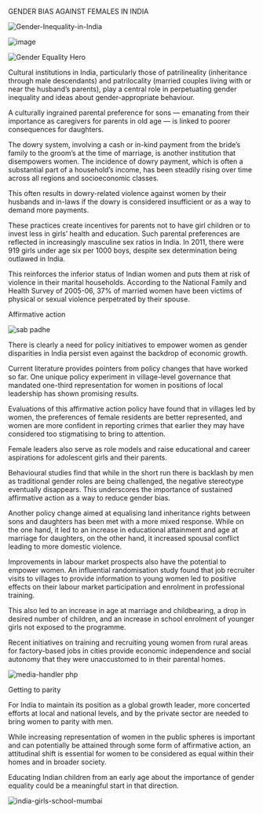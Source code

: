GENDER BIAS AGAINST FEMALES IN INDIA

![Gender-Inequality-in-India](https://user-images.githubusercontent.com/94577003/144219734-29cbd25c-5efa-4320-b930-e02b672ab20d.jpg)

![image](https://user-images.githubusercontent.com/94577003/144563069-55c15b61-99e3-4017-b8fc-fac093d5d991.png)

![Gender Equality Hero](https://user-images.githubusercontent.com/94577003/144219840-c4387773-054b-4867-96c1-51d0b2d6ad79.jpg)

 
Cultural institutions in India, particularly those of patrilineality (inheritance through male descendants) and patrilocality (married couples living with or near the husband’s parents), play a central role in perpetuating gender inequality and ideas about gender-appropriate behaviour.
 
A culturally ingrained parental preference for sons — emanating from their importance as caregivers for parents in old age — is linked to poorer consequences for daughters.
 
The dowry system, involving a cash or in-kind payment from the bride’s family to the groom’s at the time of marriage, is another institution that disempowers women. The incidence of dowry payment, which is often a substantial part of a household’s income, has been steadily rising over time across all regions and socioeconomic classes.
 
This often results in dowry-related violence against women by their husbands and in-laws if the dowry is considered insufficient or as a way to demand more payments.
 
These practices create incentives for parents not to have girl children or to invest less in girls’ health and education. Such parental preferences are reflected in increasingly masculine sex ratios in India. In 2011, there were 919 girls under age six per 1000 boys, despite sex determination being outlawed in India.
 
This reinforces the inferior status of Indian women and puts them at risk of violence in their marital households. According to the National Family and Health Survey of 2005-06, 37% of married women have been victims of physical or sexual violence perpetrated by their spouse.

Affirmative action

![sab padhe](https://user-images.githubusercontent.com/94577003/144219914-70417c60-1184-4747-92c8-c15879d42d94.jpg)

 
There is clearly a need for policy initiatives to empower women as gender disparities in India persist even against the backdrop of economic growth.
 
Current literature provides pointers from policy changes that have worked so far. One unique policy experiment in village-level governance that mandated one-third representation for women in positions of local leadership has shown promising results.
 
Evaluations of this affirmative action policy have found that in villages led by women, the preferences of female residents are better represented, and women are more confident in reporting crimes that earlier they may have considered too stigmatising to bring to attention.
 
Female leaders also serve as role models and raise educational and career aspirations for adolescent girls and their parents.
 
Behavioural studies find that while in the short run there is backlash by men as traditional gender roles are being challenged, the negative stereotype eventually disappears. This underscores the importance of sustained affirmative action as a way to reduce gender bias.
 
Another policy change aimed at equalising land inheritance rights between sons and daughters has been met with a more mixed response. While on the one hand, it led to an increase in educational attainment and age at marriage for daughters, on the other hand, it increased spousal conflict leading to more domestic violence.
 
Improvements in labour market prospects also have the potential to empower women. An influential randomisation study found that job recruiter visits to villages to provide information to young women led to positive effects on their labour market participation and enrolment in professional training.
 
This also led to an increase in age at marriage and childbearing, a drop in desired number of children, and an increase in school enrolment of younger girls not exposed to the programme.
 
Recent initiatives on training and recruiting young women from rural areas for factory-based jobs in cities provide economic independence and social autonomy that they were unaccustomed to in their parental homes.

![media-handler php](https://user-images.githubusercontent.com/94577003/144220094-0e084086-ac8c-4c4f-8bb5-8c81bbf44b74.jpg)


Getting to parity
 
For India to maintain its position as a global growth leader, more concerted efforts at local and national levels, and by the private sector are needed to bring women to parity with men.
 
While increasing representation of women in the public spheres is important and can potentially be attained through some form of affirmative action, an attitudinal shift is essential for women to be considered as equal within their homes and in broader society.
 
Educating Indian children from an early age about the importance of gender equality could be a meaningful start in that direction.

![india-girls-school-mumbai](https://user-images.githubusercontent.com/94577003/144220159-9215a0e5-f6be-4f37-aee5-6afa7bdbfcbc.jpg)


